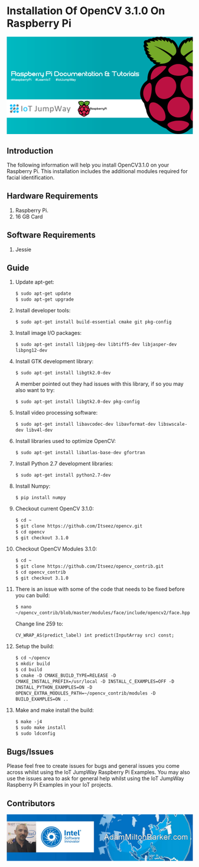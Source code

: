 # Installation Of OpenCV 3.1.0 On Raspberry Pi

![IoT JumpWay Docs](../images/main/Raspberry-Pi-Documentation.png)

## Introduction

The following information will help you install OpenCV3.1.0 on your Raspberry Pi. This installation includes the additional modules required for facial identification.

## Hardware Requirements

1. Raspberry Pi.
2. 16 GB Card

## Software Requirements

1. Jessie

## Guide

1. Update apt-get:

    ```
    $ sudo apt-get update
    $ sudo apt-get upgrade
    ```

2. Install developer tools:

    ```
    $ sudo apt-get install build-essential cmake git pkg-config
    ```

3. Install image I/O packages:

    ```
    $ sudo apt-get install libjpeg-dev libtiff5-dev libjasper-dev libpng12-dev
    ```

4. Install GTK development library:

    ```
    $ sudo apt-get install libgtk2.0-dev
    ```

    A member pointed out they had issues with this library, if so you may also want to try:

    ```
    $ sudo apt-get install libgtk2.0-dev pkg-config
    ```

5. Install video processing software:

    ```
    $ sudo apt-get install libavcodec-dev libavformat-dev libswscale-dev libv4l-dev
    ```

6. Install libraries used to optimize OpenCV:

    ```
    $ sudo apt-get install libatlas-base-dev gfortran
    ```

7. Install Python 2.7 development libraries:

    ```
    $ sudo apt-get install python2.7-dev
    ```

8. Install Numpy:

    ```
    $ pip install numpy
    ```

9. Checkout current OpenCV 3.1.0:

    ```
    $ cd ~
    $ git clone https://github.com/Itseez/opencv.git
    $ cd opencv
    $ git checkout 3.1.0
    ```

10. Checkout OpenCV Modules  3.1.0:

    ```
    $ cd ~
    $ git clone https://github.com/Itseez/opencv_contrib.git
    $ cd opencv_contrib
    $ git checkout 3.1.0
    ```

11. There is an issue with some of the code that needs to be fixed before you can build:

    ```
    $ nano ~/opencv_contrib/blob/master/modules/face/include/opencv2/face.hpp
    ```

    Change line 259 to:

    ```
    CV_WRAP_AS(predict_label) int predict(InputArray src) const;
    ```

12. Setup the build:

    ```
    $ cd ~/opencv
    $ mkdir build
    $ cd build
    $ cmake -D CMAKE_BUILD_TYPE=RELEASE -D CMAKE_INSTALL_PREFIX=/usr/local -D INSTALL_C_EXAMPLES=OFF -D INSTALL_PYTHON_EXAMPLES=ON -D OPENCV_EXTRA_MODULES_PATH=~/opencv_contrib/modules -D BUILD_EXAMPLES=ON ..
    ```

13. Make and make install the build:

    ```
    $ make -j4
    $ sudo make install
    $ sudo ldconfig
    ```

## Bugs/Issues

Please feel free to create issues for bugs and general issues you come across whilst using the IoT JumpWay Raspberry Pi Examples. You may also use the issues area to ask for general help whilst using the IoT JumpWay Raspberry Pi Examples in your IoT projects.

## Contributors

[![Adam Milton-Barker, Intel® Software Innovator](../images/main/Intel-Software-Innovator.jpg)](https://github.com/AdamMiltonBarker)